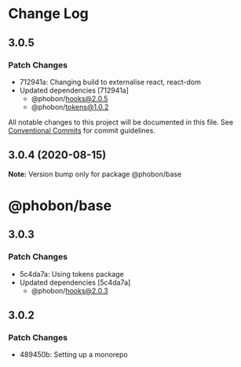 # Change Log

## 3.0.5

### Patch Changes

- 712941a: Changing build to externalise react, react-dom
- Updated dependencies [712941a]
  - @phobon/hooks@2.0.5
  - @phobon/tokens@1.0.2

All notable changes to this project will be documented in this file.
See [Conventional Commits](https://conventionalcommits.org) for commit guidelines.

## 3.0.4 (2020-08-15)

**Note:** Version bump only for package @phobon/base

# @phobon/base

## 3.0.3

### Patch Changes

- 5c4da7a: Using tokens package
- Updated dependencies [5c4da7a]
  - @phobon/hooks@2.0.3

## 3.0.2

### Patch Changes

- 489450b: Setting up a monorepo
